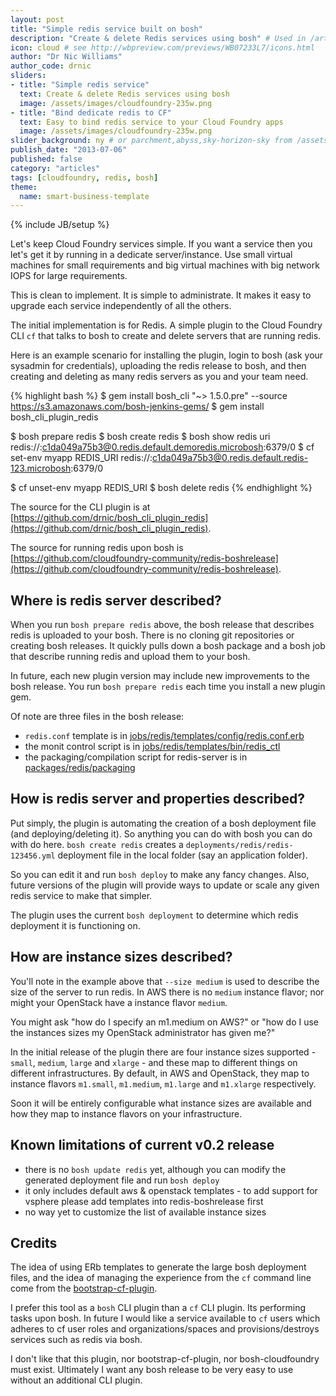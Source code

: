```yaml
---
layout: post
title: "Simple redis service built on bosh"
description: "Create & delete Redis services using bosh" # Used in /articles.html listing
icon: cloud # see http://wbpreview.com/previews/WB07233L7/icons.html
author: "Dr Nic Williams"
author_code: drnic
sliders:
- title: "Simple redis service"
  text: Create & delete Redis services using bosh
  image: /assets/images/cloudfoundry-235w.png
- title: "Bind dedicate redis to CF"
  text: Easy to bind redis service to your Cloud Foundry apps
  image: /assets/images/cloudfoundry-235w.png
slider_background: ny # or parchment,abyss,sky-horizon-sky from /assets/sliders
publish_date: "2013-07-06"
published: false
category: "articles"
tags: [cloudfoundry, redis, bosh]
theme:
  name: smart-business-template
---
```

{% include JB/setup %}

Let's keep Cloud Foundry services simple. If you want a service then you let's get it by running in a dedicate server/instance. Use small virtual machines for small requirements and big virtual machines with big network IOPS for large requirements.

This is clean to implement. It is simple to administrate. It makes it easy to upgrade each service independently of all the others.

The initial implementation is for Redis. A simple plugin to the Cloud Foundry CLI `cf` that talks to bosh to create and delete servers that are running redis.

Here is an example scenario for installing the plugin, login to bosh (ask your sysadmin for credentials), uploading the redis release to bosh, and then creating and deleting as many redis servers as you and your team need.

{% highlight bash %}
$ gem install bosh_cli "~> 1.5.0.pre" --source https://s3.amazonaws.com/bosh-jenkins-gems/ 
$ gem install bosh_cli_plugin_redis

$ bosh prepare redis
$ bosh create redis
$ bosh show redis uri
redis://:c1da049a75b3@0.redis.default.demoredis.microbosh:6379/0
$ cf set-env myapp REDIS_URI redis://:c1da049a75b3@0.redis.default.redis-123.microbosh:6379/0

$ cf unset-env myapp REDIS_URI
$ bosh delete redis
{% endhighlight %}

The source for the CLI plugin is at [https://github.com/drnic/bosh_cli_plugin_redis](https://github.com/drnic/bosh_cli_plugin_redis).

The source for running redis upon bosh is [https://github.com/cloudfoundry-community/redis-boshrelease](https://github.com/cloudfoundry-community/redis-boshrelease).

## Where is redis server described?

When you run `bosh prepare redis` above, the bosh release that describes redis is uploaded to your bosh. There is no cloning git repositories or creating bosh releases. It quickly pulls down a bosh package and a bosh job that describe running redis and upload them to your bosh.

In future, each new plugin version may include new improvements to the bosh release. You run `bosh prepare redis` each time you install a new plugin gem.

Of note are three files in the bosh release:

* `redis.conf` template is in [jobs/redis/templates/config/redis.conf.erb](https://github.com/cloudfoundry-community/redis-boshrelease/blob/master/jobs/redis/templates/config/redis.conf.erb)
* the monit control script is in [jobs/redis/templates/bin/redis_ctl](https://github.com/cloudfoundry-community/redis-boshrelease/blob/master/jobs/redis/templates/bin/redis_ctl)
* the packaging/compilation script for redis-server is in [packages/redis/packaging](https://github.com/cloudfoundry-community/redis-boshrelease/blob/master/packages/redis/packaging)

## How is redis server and properties described?

Put simply, the plugin is automating the creation of a bosh deployment file (and deploying/deleting it). So anything you can do with bosh you can do with do here. `bosh create redis` creates a `deployments/redis/redis-123456.yml` deployment file in the local folder (say an application folder).

So you can edit it and run `bosh deploy` to make any fancy changes. Also, future versions of the plugin will provide ways to update or scale any given redis service to make that simpler.

The plugin uses the current `bosh deployment` to determine which redis deployment it is functioning on.

## How are instance sizes described?

You'll note in the example above that `--size medium` is used to describe the size of the server to run redis. In AWS there is no `medium` instance flavor; nor might your OpenStack have a instance flavor `medium`.

You might ask "how do I specify an m1.medium on AWS?" or "how do I use the instances sizes my OpenStack administrator has given me?"

In the initial release of the plugin there are four instance sizes supported - `small`, `medium`, `large` and `xlarge` - and these map to different things on different infrastructures. By default, in AWS and OpenStack, they map to instance flavors `m1.small`, `m1.medium`, `m1.large` and `m1.xlarge` respectively.

Soon it will be entirely configurable what instance sizes are available and how they map to instance flavors on your infrastructure.

## Known limitations of current v0.2 release

* there is no `bosh update redis` yet, although you can modify the generated deployment file and run `bosh deploy`
* it only includes default aws & openstack templates - to add support for vsphere please add templates into redis-boshrelease first
* no way yet to customize the list of available instance sizes

## Credits

The idea of using ERb templates to generate the large bosh deployment files, and the idea of managing the experience from the `cf` command line come from the [bootstrap-cf-plugin](https://github.com/cloudfoundry/bootstrap-cf-plugin).

I prefer this tool as a `bosh` CLI plugin than a `cf` CLI plugin. Its performing tasks upon bosh. In future I would like a service available to `cf` users which adheres to cf user roles and organizations/spaces and provisions/destroys services such as redis via bosh.

I don't like that this plugin, nor bootstrap-cf-plugin, nor bosh-cloudfoundry must exist. Ultimately I want any bosh release to be very easy to use without an additional CLI plugin.

